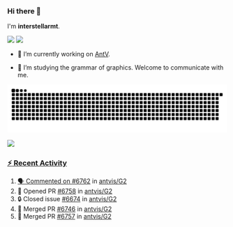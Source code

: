 ### Hi there 👋

I'm **interstellarmt**.

[![](https://img.shields.io/endpoint?url=https://awards.antv.vision/interstellarmt-g2-contributor.json)](https://github.com/antvis/g2)
[![](https://img.shields.io/endpoint?url=https://awards.antv.vision/interstellarmt-gpt-vis-contributor.json)](https://github.com/antvis/gpt-vis)

- 🔭 I’m currently working on [AntV](https://github.com/antvis).

- 📖 I’m studying the grammar of graphics. Welcome to communicate with me.

![](https://raw.githubusercontent.com/interstellarmt/interstellarmt/refs/heads/output/github-contribution-grid-snake.svg)
<div>
  <a href="https://github.com/interstellarmt">
  <img height="180em" src="https://github-readme-stats-eight-theta.vercel.app/api?username=interstellarmt&show_icons=true&include_all_commits=true&count_private=true&theme=tokyonight"/>
</div>
    
### :zap: Recent Activity

<!--START_SECTION:activity-->
1. 🗣 Commented on [#6762](https://github.com/antvis/G2/issues/6762#issuecomment-2795724284) in [antvis/G2](https://github.com/antvis/G2)
2. 💪 Opened PR [#6758](https://github.com/antvis/G2/pull/6758) in [antvis/G2](https://github.com/antvis/G2)
3. 🔒 Closed issue [#6674](https://github.com/antvis/G2/issues/6674) in [antvis/G2](https://github.com/antvis/G2)
4. 🎉 Merged PR [#6746](https://github.com/antvis/G2/pull/6746) in [antvis/G2](https://github.com/antvis/G2)
5. 🎉 Merged PR [#6757](https://github.com/antvis/G2/pull/6757) in [antvis/G2](https://github.com/antvis/G2)
<!--END_SECTION:activity-->


